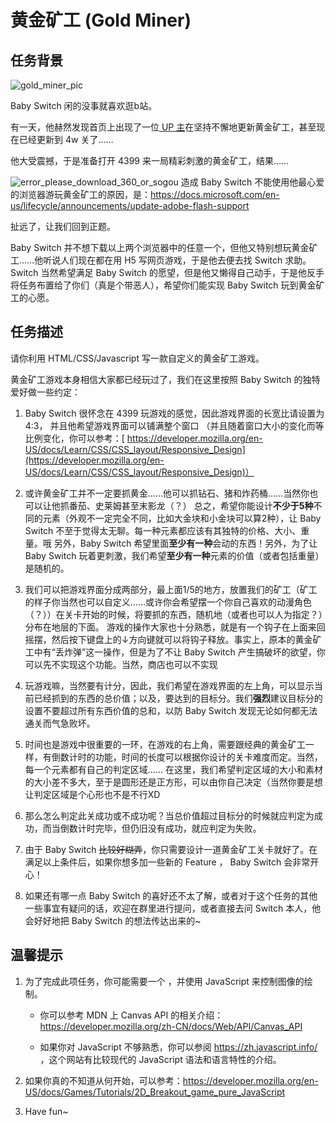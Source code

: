 # 黄金矿工 (Gold Miner)



## 任务背景

![gold_miner_pic](https://uploader.shimo.im/f/Mj8yru7ca13ZbKYL.jpeg!thumbnail) 

Baby Switch 闲的没事就喜欢逛b站。

有一天，他赫然发现首页上出现了一位[ UP 主](https://space.bilibili.com/383620777/)在坚持不懈地更新黄金矿工，甚至现在已经更新到 4w 关了……

他大受震撼，于是准备打开 4399 来一局精彩刺激的黄金矿工，结果……

 ![error_please_download_360_or_sogou](https://uploader.shimo.im/f/mZD4AmbXlgZtpVjO.png!thumbnail) 造成 Baby Switch 不能使用他最心爱的浏览器游玩黄金矿工的原因，是：[https://docs.microsoft.com/en-us/lifecycle/announcements/update-adobe-flash-support ](https://docs.microsoft.com/en-us/lifecycle/announcements/update-adobe-flash-support)

扯远了，让我们回到正题。

Baby Switch 并不想下载以上两个浏览器中的任意一个，但他又特别想玩黄金矿工……他听说人们现在都在用 H5 写网页游戏，于是他去便去找 Switch 求助。Switch 当然希望满足 Baby Switch 的愿望，但是他又懒得自己动手，于是他反手将任务布置给了你们（真是个带恶人），希望你们能实现 Baby Switch 玩到黄金矿工的心愿。 

## 任务描述

请你利用 HTML/CSS/Javascript 写一款自定义的黄金矿工游戏。

黄金矿工游戏本身相信大家都已经玩过了，我们在这里按照 Baby Switch 的独特爱好做一些约定：

1. Baby Switch 很怀念在 4399 玩游戏的感觉，因此游戏界面的长宽比请设置为 4:3， 并且他希望游戏界面可以铺满整个窗口 （并且随着窗口大小的变化而等比例变化，你可以参考：[ https://developer.mozilla.org/en-US/docs/Learn/CSS/CSS_layout/Responsive_Design](https://developer.mozilla.org/en-US/docs/Learn/CSS/CSS_layout/Responsive_Design)）

2. 或许黄金矿工并不一定要抓黄金……他可以抓钻石、猪和炸药桶……当然你也可以让他抓番茄、史莱姆甚至末影龙（？）
   总之，希望你能设计**不少于5种**不同的元素（外观不一定完全不同，比如大金块和小金块可以算2种），让 Baby Switch 不至于觉得太无聊。每一种元素都应该有其独特的价格、大小、重量。哦 另外，Baby Switch 希望里面**至少有一种**会动的东西！另外，为了让 Baby Switch 玩着更刺激，我们希望**至少有一种**元素的价值（或者包括重量）是随机的。

3. 我们可以把游戏界面分成两部分，最上面1/5的地方，放置我们的矿工（矿工的样子你当然也可以自定义……或许你会希望摆一个你自己喜欢的动漫角色（？））在关卡开始的时候，将要抓的东西，随机地（或者也可以人为指定？）分布在地层的下面。
   游戏的操作大家也十分熟悉，就是有一个钩子在上面来回摇摆，然后按下键盘上的↓方向键就可以将钩子释放。事实上，原本的黄金矿工中有“丢炸弹”这一操作，但是为了不让 Baby Switch 产生搞破坏的欲望，你可以先不实现这个功能。当然，商店也可以不实现

4. 玩游戏嘛，当然要有计分，因此，我们希望在游戏界面的左上角，可以显示当前已经抓到的东西的总价值；以及，要达到的目标分。我们**强烈**建议目标分的设置不要超过所有东西价值的总和，以防 Baby Switch 发现无论如何都无法通关而气急败坏。

5. 时间也是游戏中很重要的一环，在游戏的右上角，需要跟经典的黄金矿工一样，有倒数计时的功能，时间的长度可以根据你设计的关卡难度而定。当然，每一个元素都有自己的判定区域…… 在这里，我们希望判定区域的大小和素材的大小差不多大，至于是圆形还是正方形，可以由你自己决定（当然你要是想让判定区域是个心形也不是不行XD

6. 那么怎么判定此关成功或不成功呢？当总价值超过目标分的时候就应判定为成功，而当倒数计时完毕，但仍旧没有成功，就应判定为失败。

7. 由于 Baby Switch ~~比较好糊弄~~，你只需要设计一道黄金矿工关卡就好了。在满足以上条件后，如果你想多加一些新的 Feature ， Baby Switch 会非常开心！

8. 如果还有哪一点 Baby Switch 的喜好还不太了解，或者对于这个任务的其他一些事宜有疑问的话，欢迎在群里进行提问，或者直接去问 Switch 本人，他会好好地把 Baby Switch 的想法传达出来的~

   

##  温馨提示

1. 为了完成此项任务，你可能需要一个 <canvas>，并使用 JavaScript 来控制图像的绘制。

   - 你可以参考 MDN 上 Canvas API 的相关介绍：https://developer.mozilla.org/zh-CN/docs/Web/API/Canvas_API

   - 如果你对 JavaScript 不够熟悉，你可以参阅 https://zh.javascript.info/ ，这个网站有比较现代的 JavaScript 语法和语言特性的介绍。
2. 如果你真的不知道从何开始，可以参考：https://developer.mozilla.org/en-US/docs/Games/Tutorials/2D_Breakout_game_pure_JavaScript
3. Have fun~
